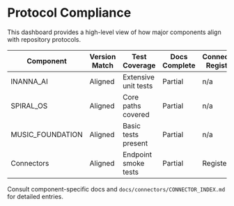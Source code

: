 # Protocol Compliance

This dashboard provides a high-level view of how major components align with repository protocols.

| Component | Version Match | Test Coverage | Docs Complete | Connector Registry |
|-----------|---------------|---------------|---------------|-------------------|
| INANNA_AI | Aligned | Extensive unit tests | Partial | n/a |
| SPIRAL_OS | Aligned | Core paths covered | Partial | n/a |
| MUSIC_FOUNDATION | Aligned | Basic tests present | Partial | n/a |
| Connectors | Aligned | Endpoint smoke tests | Partial | Registered |

Consult component-specific docs and `docs/connectors/CONNECTOR_INDEX.md` for detailed entries.
